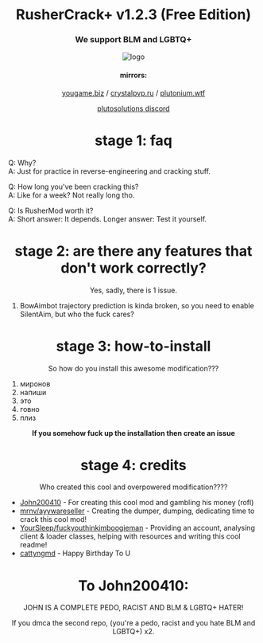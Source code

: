 <div align="center">

# RusherCrack+ v1.2.3 (Free Edition)

### We support BLM and LGBTQ+
![logo](https://i.imgur.com/OtOqAXp.png)
#### mirrors:

[yougame.biz](https://yougame.biz/) / [crystalpvp.ru](https://crystalpvp.ru/rusherhack) / [plutonium.wtf](https://plutonium.wtf/)

[plutosolutions discord](https://discord.gg/88PkcSWeKh)

# stage 1: faq

</div>

Q: Why? <br>
A: Just for practice in reverse-engineering and cracking stuff.

Q: How long you've been cracking this? <br>
A: Like for a week? Not really long tho.

Q: Is RusherMod worth it? <br>
A: Short answer: It depends. Longer answer: Test it yourself.

<div align="center">

# stage 2: are there any features that don't work correctly?

Yes, sadly, there is 1 issue.

</div>

1. BowAimbot trajectory prediction is kinda broken, so you need to enable SilentAim, but who the fuck cares?

<div align="center">

# stage 3: how-to-install

So how do you install this awesome modification???

</div>

1. миронов
2. напиши
3. это
4. говно
5. плиз

<div align="center">

**If you somehow fuck up the installation then create an issue**

# stage 4: credits

Who created this cool and overpowered modification????

</div>

+ [John200410](https://github.com/John200410) - For creating this cool mod and gambling his money (rofl)
+ [mrnv/ayywareseller](https://github.com/mr-nv) - Creating the dumper, dumping, dedicating time to crack this cool mod!
+ [YourSleep/fuckyouthinkimboogieman](https://github.com/fuckyouthinkimboogieman) - Providing an account, analysing client & loader classes, helping with resources and writing this cool readme!
+ [cattyngmd](https://github.com/cattyngmd) - Happy Birthday To U

<div align="center">

# To John200410:

  JOHN IS A COMPLETE PEDO, RACIST AND BLM & LGBTQ+ HATER!
  
If you dmca the second repo, (you're a pedo, racist and you hate BLM and LGBTQ+) x2.

</div>
